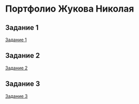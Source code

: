 
# Портфолио Жукова Николая

## Задание 1

[Задание 1](https://github.com/nzhukov/demo-repo/blob/master/task1.md)

## Задание 2

[Задание 2](https://github.com/nzhukov/demo-repo/blob/master/task2.md)

## Задание 3

[Задание 3](https://github.com/nzhukov/demo-repo/blob/master/task3.md)
